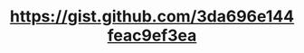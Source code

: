 ---
layout: default
title: https://gist.github.com/3da696e144feac9ef3ea
name: gistfile.js
fullname: Index everything except _id & _rev
description: Index everything except _id & _rev
forks: 0
giturl: https://gist.github.com/glynnbird/3da696e144feac9ef3ea
languages: 

tech: 

level: Beginner
---